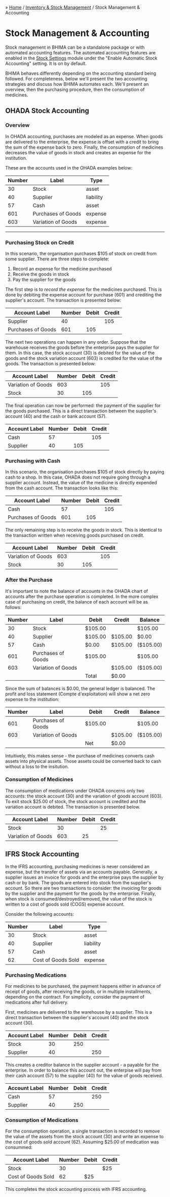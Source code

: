 &raquo; [Home](../../index.md) / [Inventory & Stock Management](../index.md) / Stock Management & Accounting

# Stock Management & Accounting
Stock management in BHIMA can be a standalone package or with automated accounting features.  The automated
accounting features are enabled in the [Stock Settings](../stock.settings.md#individual-stock-settings) module under
the "Enable Automatic Stock Accounting" setting.  It is on by default.

BHIMA behaves differently depending on the accounting standard being followed.  For completeness, below we'll present
the two accounting strategies and discuss how BHIMA automates each.  We'll present an overview, then the purchasing procedure,
then the consumption of medicines.

## OHADA Stock Accounting

### Overview
In OHADA accounting, purchases are modeled as an expense.  When goods are delivered to the enterprise, the expense is offset
with a credit to bring the sum of the expense back to zero.  Finally, the consumption of medicines decreases the value of goods
in stock and creates an expense for the institution.

These are the accounts used in the OHADA examples below:

Number | Label | Type
-- | -- | --
30 | Stock | asset
40 | Supplier | liability
57 | Cash | asset
601 | Purchases of Goods | expense
603 | Variation of Goods | expense

------

### Purchasing Stock on Credit
In this scenario, the organisation purchases $105 of stock on credit from some supplier.  There are three steps
to complete:

1. Record an expense for the medicine purchased
2. Receive the goods in stock
3. Pay the supplier for the goods

The first step is to _record the expense_ for the medicines purchased.  This is done by debiting the expense account
for purchase (601) and crediting the supplier's account.  The transaction is presented below:

Account Label | Number | Debit | Credit
-- | -- | -- | --
Supplier | 40 |   | 105
Purchases of Goods | 601 | 105 |

The next two operations can happen in any order.  Suppose that the warehouse receives the goods before the
enterprise pays the supplier for them.  In this case, the stock account (30) is debited for the value of the goods
and the stock variation account (603) is credited for the value of the goods.  The transaction is presented below:

Account Label | Number | Debit | Credit
-- | -- | -- | --
Variation of Goods | 603 |   | 105
Stock | 30 | 105 |

The final operation can now be performed: the payment of the supplier for the goods purchased.  This is a direct transaction
between the supplier's account (40) and the cash or bank account (57).

Account Label | Number | Debit | Credit
-- | -- | -- | --
Cash | 57 |   | 105
Supplier | 40 | 105 |


### Purchasing with Cash
In this scenario, the organisation purchases $105 of stock directly by paying cash to a shop.  In this case, OHADA does
not require going through a supplier account.  Instead, the value of the medicine is directly expended from the cash account.
The transaction looks like this:

Account  Label | Number | Debit | Credit
-- | -- | -- | --
Cash | 57 | | 105
Purchases of Goods | 601 | 105  |

The only remaining step is to receive the goods in stock.  This is identical to the transaction written when receiving goods
purchased on credit.

Account Label | Number | Debit | Credit
-- | -- | -- | --
Variation of Goods | 603 |   | 105
Stock | 30 | 105 |

### After the Purchase
It's important to note the balance of accounts in the OHADA chart of accounts after the purchase operation is completed.  In the more complex case
of purchasing on credit, the balance of each account will be as follows:

Number | Label | Debit | Credit | Balance
-- | -- | -- | -- | --
30 | Stock | $105.00 |   | $105.00
40 | Supplier | $105.00 | $105.00 | $0.00
57 | Cash | $0.00 | $105.00 | ($105.00)
601 | Purchases of Goods | $105.00 |   | $105.00
603 | Variation of Goods |   | $105.00 | ($105.00)
  |   |   | Total | $0.00

Since the sum of balances is $0.00, the general ledger is balanced.  The profit and loss statement (Compte d'exploitation) will show a net zero expense
to the institution:

Number | Label | Debit | Credit | Balance
-- | -- | -- | -- | --
601 | Purchases of Goods | $105.00 |   | $105.00
603 | Variation of Goods |   | $105.00 | ($105.00)
  |   |   | Net | $0.00

Intuitively, this makes sense - the purchase of medicines converts cash assets into physical assets.  Those assets could be converted back to cash without
a loss to the insitution.


### Consumption of Medicines
The consumption of medications under OHADA concerns only two accounts: the stock account (30) and the variation of goods account (603).  To exit stock $25.00 of stock,
the stock account is credited and the variation account is debited.  The transaction is presented below.

Account Label | Number | Debit | Credit
-- | -- | -- | --
Stock | 30 |  | 25
Variation of Goods | 603 |  25 |

## IFRS Stock Accounting

In the IFRS accounting, purchasing medicines is never considered an expense, but the transfer of assets via an accounts payable.  Generally, a supplier issues an invoice
for goods and the enterprise pays the supplier by cash or by bank.  The goods are entered into stock from the supplier's account.  So there are two transactions to consider:
the invoicing for goods by the supplier and the payment for the goods by the enterprise.  Finally, when stock is consumed/destroyed/removed, the value of the stock is written
to a cost of goods sold (COGS) expense account.

Consider the following accounts:

Number | Label | Type
-- | -- | --
30 | Stock | asset
40 | Supplier | liability
57 | Cash | asset
62 | Cost of Goods Sold | expense

### Purchasing Medications
For medicines to be purchased, the payment happens either in advance of receipt of goods, after receiving the goods, or in multiple installments, depending on the contract.  For
simplicity, consider the payment of medications after full delivery.

First, medicines are delivered to the warehouse by a supplier.  This is a direct transaction between the supplier's account (40) and the stock account (30).

Account Label | Number | Debit | Credit
-- | -- | -- | --
Stock | 30 | 250 |
Supplier | 40 |  | 250

This creates a creditor balance in the supplier account - a payable for the enterprise.  In order to balance this account out, the enterpise will pay from their cash account (57)
to the supplier (40) for the value of goods received.

Account Label | Number | Debit | Credit
-- | -- | -- | --
Cash | 57 | | 250
Supplier | 40 | 250 |

### Consumption of Medications
For the consumption operation, a single transaction is recorded to remove the value of the assets from the stock account (30) and write an expense to the cost of goods sold
account (62).  Assuming $25.00 of medication was consummed:

Account Label | Number | Debit | Credit
-- | -- | -- | --
Stock | 30 | | $25
Cost of Goods Sold | 62 | $25 |


This completes the stock accounting process with IFRS accounting.
